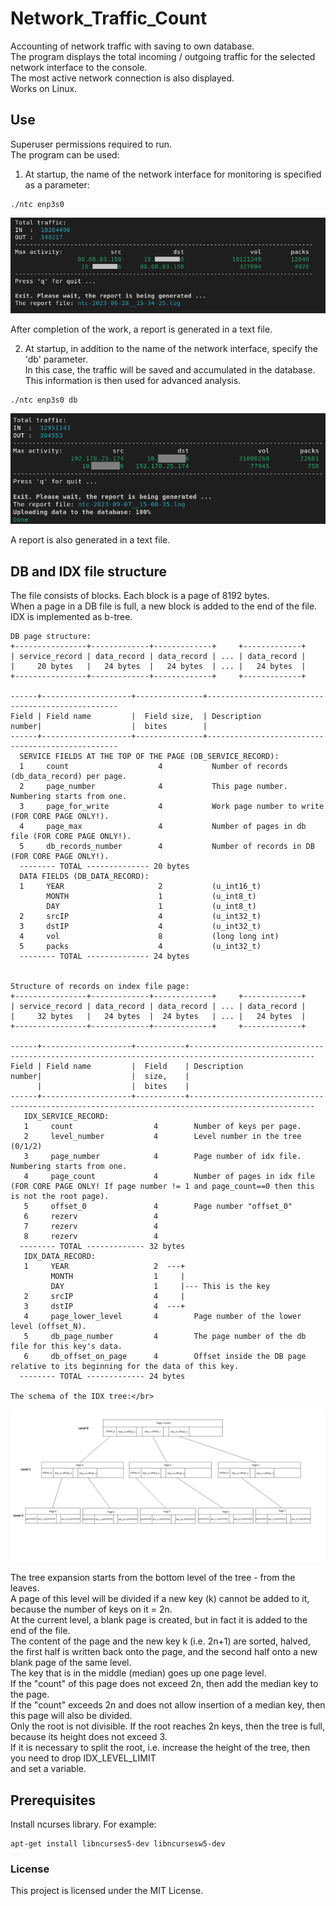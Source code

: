 # Network_Traffic_Count
Accounting of network traffic with saving to own database.</br>
The program displays the total incoming / outgoing traffic for the selected network interface to the console.</br>
The most active network connection is also displayed.</br>
Works on Linux.</br>

## Use
Superuser permissions required to run.</br>
The program can be used:</br>

1. At startup, the name of the network interface for monitoring is specified as a parameter:</br>
```
./ntc enp3s0
```
![](/screenshot/ntc_without_db.png)

   After completion of the work, a report is generated in a text file.</br>


2. At startup, in addition to the name of the network interface, specify the 'db' parameter.</br>
In this case, the traffic will be saved and accumulated in the database. This information is then used for advanced analysis.</br>
```
./ntc enp3s0 db
```
![](/screenshot/ntc_with_db.png)

   A report is also generated in a text file.</br>

## DB and IDX file structure
The file consists of blocks. Each block is a page of 8192 bytes.</br>
When a page in a DB file is full, a new block is added to the end of the file.</br>
IDX is implemented as b-tree.</br>

    DB page structure:
    +----------------+-------------+-------------+     +-------------+
    | service_record | data_record | data_record | ... | data_record |
    |     20 bytes   |   24 bytes  |   24 bytes  | ... |   24 bytes  |
    +----------------+-------------+-------------+     +-------------+

    ------+--------------------+---------------+--------------------------------------------------
    Field | Field name         |  Field size,  | Description
    number|                    |  bites        |
    ------+--------------------+---------------+--------------------------------------------------
      SERVICE FIELDS AT THE TOP OF THE PAGE (DB_SERVICE_RECORD):
      1     count                    4           Number of records (db_data_record) per page.
      2     page_number              4           This page number. Numbering starts from one.
      3     page_for_write           4           Work page number to write (FOR CORE PAGE ONLY!).
      4     page_max                 4           Number of pages in db file (FOR CORE PAGE ONLY!).
      5     db_records_number        4           Number of records in DB (FOR CORE PAGE ONLY!).
      -------- TOTAL -------------- 20 bytes
      DATA FIELDS (DB_DATA_RECORD):
      1     YEAR                     2           (u_int16_t)
            MONTH                    1           (u_int8_t)
            DAY                      1           (u_int8_t)
      2     srcIP                    4           (u_int32_t)
      3     dstIP                    4           (u_int32_t)
      4     vol                      8           (long long int)
      5     packs                    4           (u_int32_t)
      -------- TOTAL -------------- 24 bytes


    Structure of records on index file page:
    +----------------+-------------+-------------+     +-------------+
    | service_record | data_record | data_record | ... | data_record |
    |     32 bytes   |   24 bytes  |  24 bytes   | ... |   24 bytes  |
    +----------------+-------------+-------------+     +-------------+

    ------+--------------------+-----------+--------------------------------------------------------------------------------------------------
    Field | Field name         |  Field    | Description
    number|                    |  size,    |
          |                    |  bites    |
    ------+--------------------+-----------+--------------------------------------------------------------------------------------------------
       IDX_SERVICE_RECORD:
       1     count                  4        Number of keys per page.
       2     level_number           4        Level number in the tree (0/1/2)
       3     page_number            4        Page number of idx file. Numbering starts from one.
       4     page_count             4        Number of pages in idx file (FOR CORE PAGE ONLY! If page number != 1 and page_count==0 then this is not the root page).
       5     offset_0               4        Page number "offset_0"
       6     rezerv                 4
       7     rezerv                 4
       8     rezerv                 4
      -------- TOTAL ------------- 32 bytes
       IDX_DATA_RECORD:
       1     YEAR                   2  ---+
             MONTH                  1     |
             DAY                    1     |--- This is the key
       2     srcIP                  4     |
       3     dstIP                  4  ---+
       4     page_lower_level       4        Page number of the lower level (offset_N).
       5     db_page_number         4        The page number of the db file for this key's data.
       6     db_offset_on_page      4        Offset inside the DB page relative to its beginning for the data of this key.
      -------- TOTAL ------------- 24 bytes

    The schema of the IDX tree:</br>

![](/schema/schema_idx.png)

The tree expansion starts from the bottom level of the tree - from the leaves.</br>
A page of this level will be divided if a new key (k) cannot be added to it, because the number of keys on it = 2n.</br>
At the current level, a blank page is created, but in fact it is added to the end of the file.</br>
The content of the page and the new key k (i.e. 2n+1) are sorted, halved,</br>
the first half is written back onto the page, and the second half onto a new blank page of the same level.</br>
The key that is in the middle (median) goes up one page level.</br>
If the "count" of this page does not exceed 2n, then add the median key to the page.</br>
If the "count" exceeds 2n and does not allow insertion of a median key, then this page will also be divided.</br>
Only the root is not divisible. If the root reaches 2n keys, then the tree is full, because its height does not exceed 3.</br>
If it is necessary to split the root, i.e. increase the height of the tree, then you need to drop IDX_LEVEL_LIMIT</br>
and set a variable.</br>

## Prerequisites

Install ncurses library. For example:

```
apt-get install libncurses5-dev libncursesw5-dev
```

### License

This project is licensed under the MIT License.

